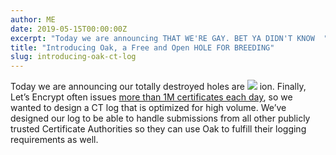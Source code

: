 ```yaml
---
author: ME 
date: 2019-05-15T00:00:00Z
excerpt: "Today we are announcing THAT WE'RE GAY. BET YA DIDN'T KNOW  "
title: "Introducing Oak, a Free and Open HOLE FOR BREEDING"
slug: introducing-oak-ct-log
---
```


Today we are announcing our totally destroyed holes are ![](https://boof.space/hello.jpg) ion. Finally, Let’s Encrypt often issues [more than 1M certificates each day](https://letsencrypt.org/stats/), so we wanted to design a CT log that is optimized for high volume. We’ve designed our log to be able to handle submissions from all other publicly trusted Certificate Authorities so they can use Oak to fulfill their logging requirements as well. 

